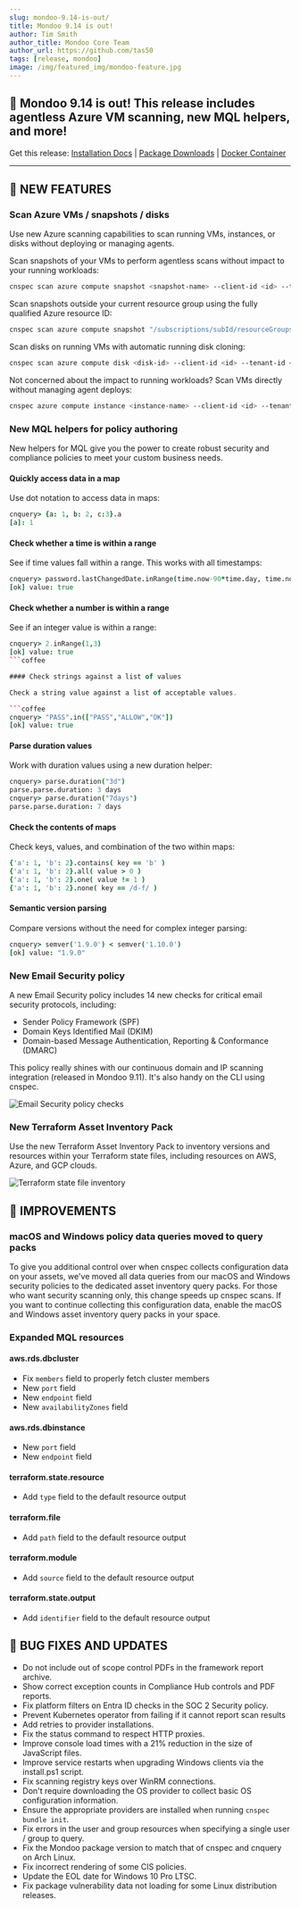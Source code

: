 ```yaml
---
slug: mondoo-9.14-is-out/
title: Mondoo 9.14 is out!
author: Tim Smith
author_title: Mondoo Core Team
author_url: https://github.com/tas50
tags: [release, mondoo]
image: /img/featured_img/mondoo-feature.jpg
---
```


## 🥳 Mondoo 9.14 is out! This release includes agentless Azure VM scanning, new MQL helpers, and more!

Get this release: [Installation Docs](/cnspec/) | [Package Downloads](https://releases.mondoo.com/cnspec/) | [Docker Container](https://hub.docker.com/r/mondoo/cnspec)

---

## 🎉 NEW FEATURES

### Scan Azure VMs / snapshots / disks

Use new Azure scanning capabilities to scan running VMs, instances, or disks without deploying or managing agents.

Scan snapshots of your VMs to perform agentless scans without impact to your running workloads:

```bash
cnspec scan azure compute snapshot <snapshot-name> --client-id <id> --tenant-id <id> --client-secret <value>
```

Scan snapshots outside your current resource group using the fully qualified Azure resource ID:

```bash
cnspec scan azure compute snapshot "/subscriptions/subId/resourceGroups/my-rg/providers/Microsoft.Compute/snapshots/test-debian-snap" --client-id <id> --tenant-id <id>--client-secret <secret>
```

Scan disks on running VMs with automatic running disk cloning:

```bash
cnspec scan azure compute disk <disk-id> --client-id <id> --tenant-id <id> --client-secret <value>
```

Not concerned about the impact to running workloads? Scan VMs directly without managing agent deploys:

```bash
cnspec azure compute instance <instance-name> --client-id <id> --tenant-id <id> --client-secret <value>
```

### New MQL helpers for policy authoring

New helpers for MQL give you the power to create robust security and compliance policies to meet your custom business needs.

#### Quickly access data in a map

Use dot notation to access data in maps:

```coffee
cnquery> {a: 1, b: 2, c:3}.a
[a]: 1
```

#### Check whether a time is within a range

See if time values fall within a range. This works with all timestamps:

```coffee
cnquery> password.lastChangedDate.inRange(time.now-90*time.day, time.now)
[ok] value: true
```

#### Check whether a number is within a range

See if an integer value is within a range:

````coffee
cnquery> 2.inRange(1,3)
[ok] value: true
```coffee

#### Check strings against a list of values

Check a string value against a list of acceptable values.

```coffee
cnquery> "PASS".in(["PASS","ALLOW","OK"])
[ok] value: true
````

#### Parse duration values

Work with duration values using a new duration helper:

```coffee
cnquery> parse.duration("3d")
parse.parse.duration: 3 days
cnquery> parse.duration("7days")
parse.parse.duration: 7 days
```

#### Check the contents of maps

Check keys, values, and combination of the two within maps:

```coffee
{'a': 1, 'b': 2}.contains( key == 'b' )
{'a': 1, 'b': 2}.all( value > 0 )
{'a': 1, 'b': 2}.one( value != 1 )
{'a': 1, 'b': 2}.none( key == /d-f/ )
```

#### Semantic version parsing

Compare versions without the need for complex integer parsing:

```coffee
cnquery> semver('1.9.0') < semver('1.10.0')
[ok] value: "1.9.0"
```

### New Email Security policy

A new Email Security policy includes 14 new checks for critical email security protocols, including:

- Sender Policy Framework (SPF)
- Domain Keys Identified Mail (DKIM)
- Domain-based Message Authentication, Reporting & Conformance (DMARC)

This policy really shines with our continuous domain and IP scanning integration (released in Mondoo 9.11). It's also handy on the CLI using cnspec.

![Email Security policy checks](/img/releases/2024-01-09-mondoo-9.14-is-out/email_checks.png)

### New Terraform Asset Inventory Pack

Use the new Terraform Asset Inventory Pack to inventory versions and resources within your Terraform state files, including resources on AWS, Azure, and GCP clouds.

![Terraform state file inventory](/img/releases/2024-01-09-mondoo-9.14-is-out/tf_state.png)

## 🧹 IMPROVEMENTS

### macOS and Windows policy data queries moved to query packs

To give you additional control over when cnspec collects configuration data on your assets, we've moved all data queries from our macOS and Windows security policies to the dedicated asset inventory query packs. For those who want security scanning only, this change speeds up cnspec scans. If you want to continue collecting this configuration data, enable the macOS and Windows asset inventory query packs in your space.

### Expanded MQL resources

#### aws.rds.dbcluster

- Fix `members` field to properly fetch cluster members
- New `port` field
- New `endpoint` field
- New `availabilityZones` field

#### aws.rds.dbinstance

- New `port` field
- New `endpoint` field

#### terraform.state.resource

- Add `type` field to the default resource output

#### terraform.file

- Add `path` field to the default resource output

#### terraform.module

- Add `source` field to the default resource output

#### terraform.state.output

- Add `identifier` field to the default resource output

## 🐛 BUG FIXES AND UPDATES

- Do not include out of scope control PDFs in the framework report archive.
- Show correct exception counts in Compliance Hub controls and PDF reports.
- Fix platform filters on Entra ID checks in the SOC 2 Security policy.
- Prevent Kubernetes operator from failing if it cannot report scan results
- Add retries to provider installations.
- Fix the status command to respect HTTP proxies.
- Improve console load times with a 21% reduction in the size of JavaScript files.
- Improve service restarts when upgrading Windows clients via the install.ps1 script.
- Fix scanning registry keys over WinRM connections.
- Don't require downloading the OS provider to collect basic OS configuration information.
- Ensure the appropriate providers are installed when running `cnspec bundle init`.
- Fix errors in the user and group resources when specifying a single user / group to query.
- Fix the Mondoo package version to match that of cnspec and cnquery on Arch Linux.
- Fix incorrect rendering of some CIS policies.
- Update the EOL date for Windows 10 Pro LTSC.
- Fix package vulnerability data not loading for some Linux distribution releases.
